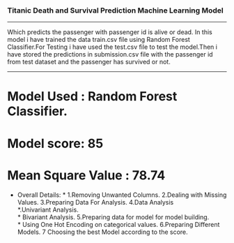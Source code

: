 ### Titanic Death and Survival Prediction Machine Learning  Model 
___________________________________________________________________________________________________________________________
Which predicts the passenger with passenger id is alive or dead. In this model i have trained the data train.csv file 
using Random Forest Classifier.For Testing i have used the test.csv file to test the model.Then i have stored the predictions 
in submission.csv file with the passenger id from test dataset and the passenger has survived or not.
____________________________________________________________________________________________________________________________

# Model Used : Random Forest Classifier.
# Model score:  85
# Mean Square Value : 78.74

* Overall Details: *
    1.Removing Unwanted Columns.
    2.Dealing with Missing Values.
    3.Preparing Data For Analysis.
    4.Data Analysis      
      *.Univariant Analysis.      
      * Bivariant Analysis.
    5.Preparing data for model for model building.     
      * Using One Hot Encoding on categorical values.
    6.Preparing Different Models.
    7 Choosing the best Model according to the score.
